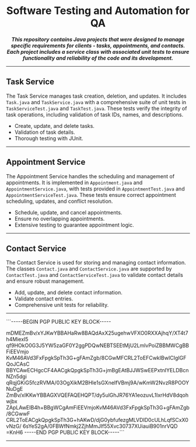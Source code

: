 <!-- ****************************************************************************************
 * Title: ContactTest Readme        |********************************************************
 * Developed by: Ryan Hatch         |********************************************************
 * Date: June 2nd 2024              |********************************************************
 * Last Updated: June 11th 2024     |********************************************************
 * Version: 1.1.1                   |********************************************************
 * ******************************************************************************************
 * <><><><><><><><><><><><><><><><><><><><><><><><><><><><><><><><><><><><><><><><><><><><><>
 * <><><><><><><><><><><><><><><><><><><><><><><><><><><><><><><><><><><><><><><><><><><><-->

# <center>Software Testing and Automation for QA</center>

<center>
    <strong><i>This repository contains Java projects that were designed to manage specific requirements for clients - tasks, appointments, and contacts. Each project includes a service class with associated unit tests to ensure functionality and reliability of the code and its development.</i></strong>
</center>

<hr>

## Task Service

The Task Service manages task creation, deletion, and updates. It includes `Task.java` and `TaskService.java` with a comprehensive suite of unit tests in `TaskServiceTest.java` and `TaskTest.java`. These tests verify the integrity of task operations, including validation of task IDs, names, and descriptions.

- Create, update, and delete tasks.
- Validation of task details.
- Thorough testing with JUnit.

<hr>

## Appointment Service

The Appointment Service handles the scheduling and management of appointments. It is implemented in `Appointment.java` and `AppointmentService.java`, with tests provided in `AppointmentTest.java` and `AppointmentServiceTest.java`. These tests ensure correct appointment scheduling, updates, and conflict resolution.

- Schedule, update, and cancel appointments.
- Ensure no overlapping appointments.
- Extensive testing to guarantee appointment logic.

<hr>

## Contact Service

The Contact Service is used for storing and managing contact information. The classes `Contact.java` and `ContactService.java` are supported by `ContactTest.java` and `ContactServiceTest.java` to validate contact details and ensure robust management.

- Add, update, and delete contact information.
- Validate contact entries.
- Comprehensive unit tests for reliability.

<hr>
```-----BEGIN PGP PUBLIC KEY BLOCK-----

mDMEZmBv/xYJKwYBBAHaRw8BAQdAxX25ugehwVFXO0RXXAjhqY/XT4t7h4MiexI5
qf9HOkO0G3J5YW5zaGF0Y2ggPDQwNEBTSEEtMjU2LmlvPoiZBBMWCgBBFiEEVmjo
KvM46AVd3FxFpgkSpTh3G+gFAmZgb/8CGwMFCRL2ToEFCwkIBwICIgIGFQoJCAsC
BBYCAwECHgcCF4AACgkQpgkSpTh3G+jmBgEAtBJJWSwEEPxtnIYELDBcnNZn5dgi
qRqjGKiG5fczRVMA/03OgXikM2BHle1sGXneIfVBmj9A/wKmW2NvzR8POOYNuDgE
ZmBv/xIKKwYBBAGXVQEFAQEHQPT/dy5ulGhJR76YA1eozuvL1lxrHdV8dqohwjbx
ZApLAwEIB4h+BBgWCgAmFiEEVmjoKvM46AVd3FxFpgkSpTh3G+gFAmZgb/8CGwwF
CRL2ToEACgkQpgkSpTh3G+hAKwD/djG0ybfufezgMLVDID0cULhLqfSCxX0vNzG/
6sYeS2gA/0FBWfNmkj2ZjhMmJIf55Xvc30737XUiauiB901nrVQD
=KnH6
-----END PGP PUBLIC KEY BLOCK-----```
<hr>